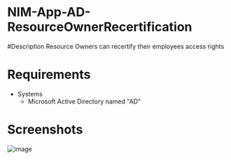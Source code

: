 # NIM-App-AD-ResourceOwnerRecertification

#Description
Resource Owners can recertify their employees access rights


# Requirements
- Systems
    - Microsoft Active Directory named "AD"
	

# Screenshots
![image](https://github.com/user-attachments/assets/27615865-c9e1-4e98-b79b-e28c5175c2f2)
